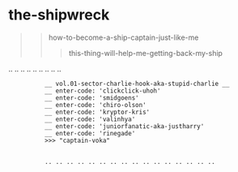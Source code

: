 # the-shipwreck
>>how-to-become-a-ship-captain-just-like-me
>>>this-thing-will-help-me-getting-back-my-ship


.. .. .. .. .. .. .. .. ..


              __ vol.01-sector-charlie-hook-aka-stupid-charlie __
              __ enter-code: 'clickclick-uhoh'
              __ enter-code: 'smidgoens'
              __ enter-code: 'chiro-olson'
              __ enter-code: 'kryptor-kris'
              __ enter-code: 'valinhya'
              __ enter-code: 'juniorfanatic-aka-justharry'
              __ enter-code: 'rinegade'
              >>> "captain-voka"
              
              
              .. .. .. .. .. .. .. .. .. .. .. .. .. .. .. ..
